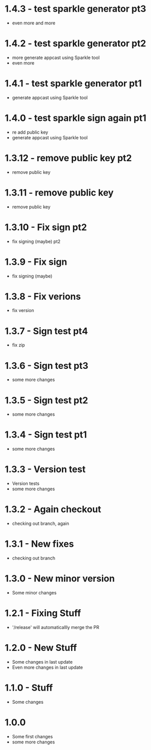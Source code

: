 # 1.4.3 - test sparkle generator pt3
* even more and more

# 1.4.2 - test sparkle generator pt2
* more generate appcast using Sparkle tool
* even more

# 1.4.1 - test sparkle generator pt1
* generate appcast using Sparkle tool

# 1.4.0 - test sparkle sign again pt1
* re add public key
* generate appcast using Sparkle tool

# 1.3.12 - remove public key pt2
* remove public key

# 1.3.11 - remove public key
* remove public key

# 1.3.10 - Fix sign pt2
* fix signing (maybe) pt2

# 1.3.9 - Fix sign
* fix signing (maybe)

# 1.3.8 - Fix verions
* fix version

# 1.3.7 - Sign test pt4
* fix zip

# 1.3.6 - Sign test pt3
* some more changes

# 1.3.5 - Sign test pt2
* some more changes

# 1.3.4 - Sign test pt1
* some more changes

# 1.3.3 - Version test
* Version tests
* some more changes

# 1.3.2 - Again checkout
* checking out branch, again

# 1.3.1 - New fixes
* checking out branch

# 1.3.0 - New minor version
* Some minor changes

# 1.2.1 - Fixing Stuff
* '/release' will automaticallly merge the PR

# 1.2.0 - New Stuff
* Some changes in last update
* Even more changes in last update

# 1.1.0 - Stuff
* Some changes

# 1.0.0
* Some first changes
* some more changes